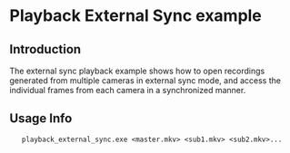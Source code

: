 # Playback External Sync example

## Introduction

The external sync playback example shows how to open recordings generated from multiple cameras in external sync mode, and access the individual frames from each camera in a synchronized manner.

## Usage Info

       playback_external_sync.exe <master.mkv> <sub1.mkv> <sub2.mkv>...
